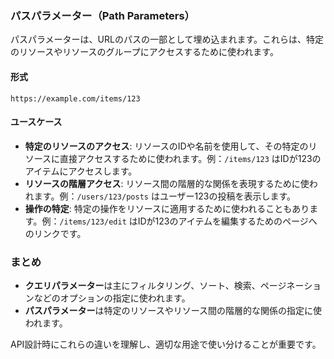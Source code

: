 ### パスパラメーター（Path Parameters）

パスパラメーターは、URLのパスの一部として埋め込まれます。これらは、特定のリソースやリソースのグループにアクセスするために使われます。

#### 形式
```
https://example.com/items/123
```

#### ユースケース
- **特定のリソースのアクセス**: リソースのIDや名前を使用して、その特定のリソースに直接アクセスするために使われます。例：`/items/123` はIDが123のアイテムにアクセスします。
- **リソースの階層アクセス**: リソース間の階層的な関係を表現するために使われます。例：`/users/123/posts` はユーザー123の投稿を表示します。
- **操作の特定**: 特定の操作をリソースに適用するために使われることもあります。例：`/items/123/edit` はIDが123のアイテムを編集するためのページへのリンクです。

### まとめ
- **クエリパラメーター**は主にフィルタリング、ソート、検索、ページネーションなどのオプションの指定に使われます。
- **パスパラメーター**は特定のリソースやリソース間の階層的な関係の指定に使われます。

API設計時にこれらの違いを理解し、適切な用途で使い分けることが重要です。